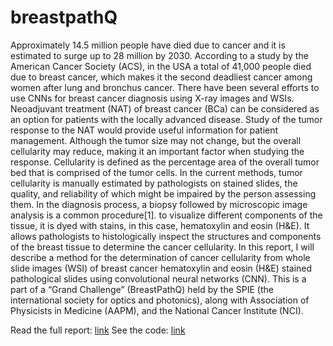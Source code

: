 # breastpathQ
 Approximately 14.5 million people have died due to cancer and it is estimated to surge up to 28 million by 2030. According to a study by the American Cancer Society (ACS), in the USA a total of 41,000 people died due to breast cancer, which makes it the second deadliest cancer among women after lung and bronchus cancer. There have been several efforts to use CNNs for breast cancer diagnosis using X-ray images and WSIs.
Neoadjuvant treatment (NAT) of breast cancer (BCa) can be considered as an option for patients with the locally advanced disease. Study of the tumor response to the NAT would provide useful information for patient management. Although the tumor size may not change, but the overall cellularity may reduce, making it an important factor when studying the response. Cellularity is defined as the percentage area of the overall tumor bed that is comprised of the tumor cells. In the current methods, tumor cellularity is manually estimated by pathologists on stained slides, the quality, and reliability of which might be impaired by the person assessing them.
In the diagnosis process, a biopsy followed by microscopic image analysis is a common procedure[1]. to visualize different components of the tissue, it is dyed with stains, in this case, hematoxylin and eosin (H&E). It allows pathologists to histologically inspect the structures and components of the breast tissue to determine the cancer cellularity.
In this report, I will describe a method for the determination of cancer cellularity from whole slide images (WSI) of breast cancer hematoxylin and eosin (H&E) stained pathological slides using convolutional neural networks (CNN). This is a part of a “Grand Challenge” (BreastPathQ) held by the SPIE (the international society for optics and photonics), along with Association of Physicists in Medicine (AAPM), and the National Cancer Institute (NCI).

Read the full report:  <a href="https://github.com/hmoghimifam/breastpathQ/blob/main/Final-Project-BreastPathQ.pdf">link</a>
See the code: <a href="https://github.com/hmoghimifam/breastpathQ/blob/main/BreastPathQ.ipynbf">link</a>
